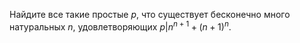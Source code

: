Найдите все такие простые $p$, что существует бесконечно много натуральных $n$, удовлетворяющих $p|n^{ n+1}+(n+1)^n.$